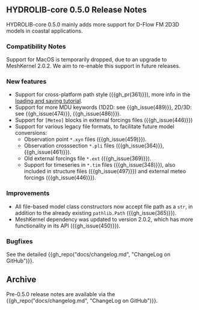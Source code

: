 ## HYDROLIB-core 0.5.0 Release Notes
HYDROLIB-core 0.5.0 mainly adds more support for D-Flow FM 2D3D models in coastal applications.

### Compatibility Notes
Support for MacOS is temporarily dropped, due to an upgrade to MeshKernel 2.0.2.
We aim to re-enable this support in future releases.

### New features
* Support for cross-platform path style ({{gh_pr(361)}}), more info in the [loading and saving tutorial](tutorials/loading_and_saving_a_model/#saving-and-loading-models-between-different-operating-systems).
* Support for more MDU keywords (1D2D: see {{gh_issue(489)}}, 2D/3D: see {{gh_issue(474)}}, {{gh_issue(486)}}).
* Support for `[Meteo]` blocks in external forcings files ({{gh_issue(446)}})
* Support for various legacy file formats, to facilitate future model conversions:
    * Observation point `*.xyn` files ({{gh_issue(459)}}).
    * Observation crosssection `*.pli` files ({{gh_issue(364)}},{{gh_issue(461)}}).
    * Old external forcings file `*.ext`  ({{gh_issue(369)}}).
    * Support for timeseries in `*.tim` files ({{gh_issue(348)}}), also included in structure files ({{gh_issue(497)}}) and external meteo forcings ({{gh_issue(446)}}).

### Improvements
* All file-based model class constructors now accept file path as a `str`, in addition to the already existing `pathlib.Path` ({{gh_issue(365)}}).
* MeshKernel dependency was updated to version 2.0.2, which has more functionality in its API ({{gh_issue(450)}}).

### Bugfixes
See the detailed {{gh_repo("docs/changelog.md", "ChangeLog on GitHub")}}.

## Archive
Pre-0.5.0 release notes are available via the {{gh_repo("docs/changelog.md", "ChangeLog on GitHub")}}.
